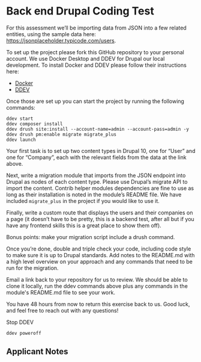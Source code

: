 # Back end Drupal Coding Test

For this assessment we’ll be importing data from JSON into a few related entities, using the sample data here: https://jsonplaceholder.typicode.com/users.

To set up the project please fork this GitHub repository to your personal account.  We use Docker Desktop and DDEV for Drupal our local development.  To install Docker and DDEV please follow their instructions here: 
* [Docker](https://ddev.readthedocs.io/en/latest/users/install/docker-installation/)
* [DDEV](https://ddev.readthedocs.io/en/latest/users/install/ddev-installation/)

Once those are set up you can start the project by running the following commands:

```
ddev start
ddev composer install
ddev drush site:install --account-name=admin --account-pass=admin -y
ddev drush pm:enable migrate migrate_plus
ddev launch
```

Your first task is to set up two content types in Drupal 10, one for “User” and one for “Company”, each with the relevant fields from the data at the link above.

Next, write a migration module that imports from the JSON endpoint into Drupal as nodes of each content type.  Please use Drupal’s migrate API to import the content.  Contrib helper modules dependencies are fine to use as long as their installation is noted in the module’s README file. We have included `migrate_plus` in the project if you would like to use it.

Finally, write a custom route that displays the users and their companies on a page (it doesn’t have to be pretty, this is a backend test, after all but if you have any frontend skills this is a great place to show them off). 

Bonus points: make your migration script include a drush command.

Once you’re done, double and triple check your code, including code style to make sure it is up to Drupal standards. Add notes to the README.md with a high level overview on your approach and any commands that need to be run for the migration.

Email a link back to your repository for us to review. We should be able to clone it locally, run the ddev commands above plus any commands in the module's README.md file to see your work.

You have 48 hours from now to return this exercise back to us. Good luck, and feel free to reach out with any questions!


Stop DDEV
```
ddev poweroff
```


## Applicant Notes
